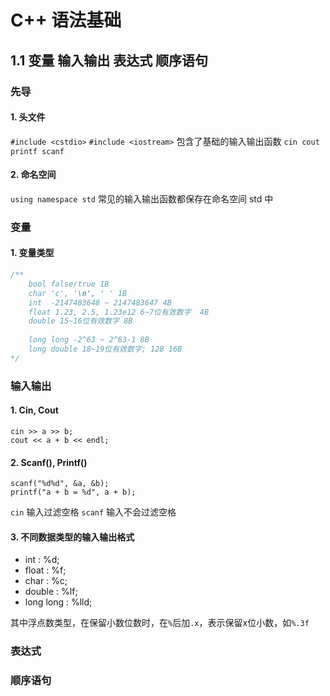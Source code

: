# C++ 语法基础
## 1.1 变量 输入输出 表达式 顺序语句
### 先导
#### 1. 头文件
`#include <cstdio>`
`#include <iostream>`
包含了基础的输入输出函数 `cin cout printf scanf`
#### 2. 命名空间
`using namespace std`
常见的输入输出函数都保存在命名空间 std 中

### 变量
#### 1. 变量类型

```c
/**
    bool false/true 1B
    char 'c', '\n', ' ' 1B
    int  -2147483648 ~ 2147483647 4B
    float 1.23, 2.5, 1.23e12 6~7位有效数字  4B
    double 15~16位有效数字 8B
    
    long long -2^63 ~ 2^63-1 8B
    long double 18~19位有效数字; 12B 16B
*/ 
```


### 输入输出

#### 1. Cin, Cout 

```
cin >> a >> b;
cout << a + b << endl;
```

#### 2. Scanf(), Printf()

```
scanf("%d%d", &a, &b);
printf("a + b = %d", a + b);
```

`cin` 输入过滤空格
`scanf` 输入不会过滤空格

#### 3. 不同数据类型的输入输出格式

- int : %d;
- float : %f;
- char : %c;
- double : %lf;
- long long : %lld;

其中浮点数类型，在保留小数位数时，在`%`后加`.x`，表示保留x位小数，如`%.3f`

### 表达式



### 顺序语句




